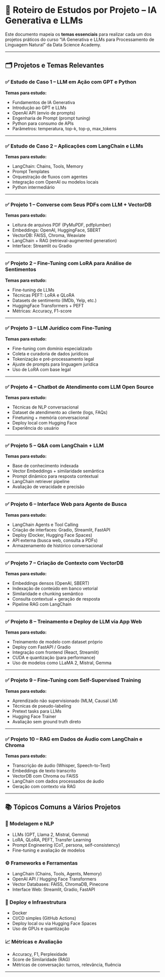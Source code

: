 # 🧠 Roteiro de Estudos por Projeto – IA Generativa e LLMs

Este documento mapeia os **temas essenciais** para realizar cada um dos projetos práticos do curso “IA Generativa e LLMs para Processamento de Linguagem Natural” da Data Science Academy.

---

## 🗂️ Projetos e Temas Relevantes

### ✅ Estudo de Caso 1 – **LLM em Ação com GPT e Python**
**Temas para estudo:**
- Fundamentos de IA Generativa
- Introdução ao GPT e LLMs
- OpenAI API (envio de prompts)
- Engenharia de Prompt (prompt tuning)
- Python para consumo de APIs
- Parâmetros: temperatura, top-k, top-p, max_tokens

---

### ✅ Estudo de Caso 2 – **Aplicações com LangChain e LLMs**
**Temas para estudo:**
- LangChain: Chains, Tools, Memory
- Prompt Templates
- Orquestração de fluxos com agentes
- Integração com OpenAI ou modelos locais
- Python intermediário

---

### ✅ Projeto 1 – **Converse com Seus PDFs com LLM + VectorDB**
**Temas para estudo:**
- Leitura de arquivos PDF (PyMuPDF, pdfplumber)
- Embeddings: OpenAI, HuggingFace, SBERT
- VectorDB: FAISS, Chroma, Weaviate
- LangChain + RAG (retrieval-augmented generation)
- Interface: Streamlit ou Gradio

---

### ✅ Projeto 2 – **Fine-Tuning com LoRA para Análise de Sentimentos**
**Temas para estudo:**
- Fine-tuning de LLMs
- Técnicas PEFT: LoRA e QLoRA
- Datasets de sentimento (IMDb, Yelp, etc.)
- HuggingFace Transformers + PEFT
- Métricas: Accuracy, F1-score

---

### ✅ Projeto 3 – **LLM Jurídico com Fine-Tuning**
**Temas para estudo:**
- Fine-tuning com domínio especializado
- Coleta e curadoria de dados jurídicos
- Tokenização e pré-processamento legal
- Ajuste de prompts para linguagem jurídica
- Uso de LoRA com base legal

---

### ✅ Projeto 4 – **Chatbot de Atendimento com LLM Open Source**
**Temas para estudo:**
- Técnicas de NLP conversacional
- Dataset de atendimento ao cliente (logs, FAQs)
- Finetuning + memória conversacional
- Deploy local com Hugging Face
- Experiência do usuário

---

### ✅ Projeto 5 – **Q&A com LangChain + LLM**
**Temas para estudo:**
- Base de conhecimento indexada
- Vector Embeddings + similaridade semântica
- Prompt dinâmico para resposta contextual
- LangChain retriever pipeline
- Avaliação de veracidade e precisão

---

### ✅ Projeto 6 – **Interface Web para Agente de Busca**
**Temas para estudo:**
- LangChain Agents e Tool Calling
- Criação de interfaces: Gradio, Streamlit, FastAPI
- Deploy (Docker, Hugging Face Spaces)
- API externa (busca web, consulta a PDFs)
- Armazenamento de histórico conversacional

---

### ✅ Projeto 7 – **Criação de Contexto com VectorDB**
**Temas para estudo:**
- Embeddings densos (OpenAI, SBERT)
- Indexação de conteúdo em banco vetorial
- Similaridade e chunking semântico
- Consulta contextual + geração de resposta
- Pipeline RAG com LangChain

---

### ✅ Projeto 8 – **Treinamento e Deploy de LLM via App Web**
**Temas para estudo:**
- Treinamento de modelo com dataset próprio
- Deploy com FastAPI / Gradio
- Integração com frontend (React, Streamlit)
- CUDA e quantização (para performance)
- Uso de modelos como LLaMA 2, Mistral, Gemma

---

### ✅ Projeto 9 – **Fine-Tuning com Self-Supervised Training**
**Temas para estudo:**
- Aprendizado não supervisionado (MLM, Causal LM)
- Técnicas de pseudo-labeling
- Pretext tasks para LLMs
- Hugging Face Trainer
- Avaliação sem ground truth direto

---

### ✅ Projeto 10 – **RAG em Dados de Áudio com LangChain e Chroma**
**Temas para estudo:**
- Transcrição de áudio (Whisper, Speech-to-Text)
- Embeddings de texto transcrito
- VectorDB com Chroma ou FAISS
- LangChain com dados processados de áudio
- Geração com contexto via RAG

---

## 📚 Tópicos Comuns a Vários Projetos

### 🧠 Modelagem e NLP
- LLMs (GPT, Llama 2, Mistral, Gemma)
- LoRA, QLoRA, PEFT, Transfer Learning
- Prompt Engineering (CoT, persona, self-consistency)
- Fine-tuning e avaliação de modelos

### ⚙️ Frameworks e Ferramentas
- LangChain (Chains, Tools, Agents, Memory)
- OpenAI API / Hugging Face Transformers
- Vector Databases: FAISS, ChromaDB, Pinecone
- Interface Web: Streamlit, Gradio, FastAPI

### 🚀 Deploy e Infraestrutura
- Docker
- CI/CD simples (GitHub Actions)
- Deploy local ou via Hugging Face Spaces
- Uso de GPUs e quantização

### 📈 Métricas e Avaliação
- Accuracy, F1, Perplexidade
- Score de Similaridade (RAG)
- Métricas de conversação: turnos, relevância, fluência

---

